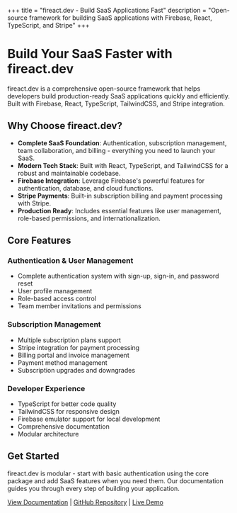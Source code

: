 +++
title = "fireact.dev - Build SaaS Applications Fast"
description = "Open-source framework for building SaaS applications with Firebase, React, TypeScript, and Stripe"
+++

# Build Your SaaS Faster with fireact.dev

fireact.dev is a comprehensive open-source framework that helps developers build production-ready SaaS applications quickly and efficiently. Built with Firebase, React, TypeScript, TailwindCSS, and Stripe integration.

## Why Choose fireact.dev?

* **Complete SaaS Foundation**: Authentication, subscription management, team collaboration, and billing - everything you need to launch your SaaS.
* **Modern Tech Stack**: Built with React, TypeScript, and TailwindCSS for a robust and maintainable codebase.
* **Firebase Integration**: Leverage Firebase's powerful features for authentication, database, and cloud functions.
* **Stripe Payments**: Built-in subscription billing and payment processing with Stripe.
* **Production Ready**: Includes essential features like user management, role-based permissions, and internationalization.

## Core Features

### Authentication & User Management
* Complete authentication system with sign-up, sign-in, and password reset
* User profile management
* Role-based access control
* Team member invitations and permissions

### Subscription Management
* Multiple subscription plans support
* Stripe integration for payment processing
* Billing portal and invoice management
* Payment method management
* Subscription upgrades and downgrades

### Developer Experience
* TypeScript for better code quality
* TailwindCSS for responsive design
* Firebase emulator support for local development
* Comprehensive documentation
* Modular architecture

## Get Started

fireact.dev is modular - start with basic authentication using the core package and add SaaS features when you need them. Our documentation guides you through every step of building your application.

[View Documentation](#) | [GitHub Repository](#) | [Live Demo](#)
